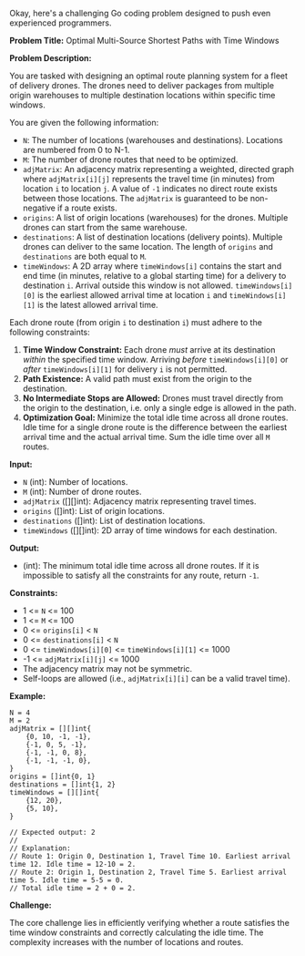 Okay, here's a challenging Go coding problem designed to push even experienced programmers.

**Problem Title:** Optimal Multi-Source Shortest Paths with Time Windows

**Problem Description:**

You are tasked with designing an optimal route planning system for a fleet of delivery drones. The drones need to deliver packages from multiple origin warehouses to multiple destination locations within specific time windows.

You are given the following information:

*   `N`: The number of locations (warehouses and destinations). Locations are numbered from 0 to N-1.
*   `M`: The number of drone routes that need to be optimized.
*   `adjMatrix`: An adjacency matrix representing a weighted, directed graph where `adjMatrix[i][j]` represents the travel time (in minutes) from location `i` to location `j`. A value of `-1` indicates no direct route exists between those locations. The `adjMatrix` is guaranteed to be non-negative if a route exists.
*   `origins`: A list of origin locations (warehouses) for the drones. Multiple drones can start from the same warehouse.
*   `destinations`: A list of destination locations (delivery points). Multiple drones can deliver to the same location. The length of `origins` and `destinations` are both equal to `M`.
*   `timeWindows`: A 2D array where `timeWindows[i]` contains the start and end time (in minutes, relative to a global starting time) for a delivery to destination `i`.  Arrival outside this window is not allowed. `timeWindows[i][0]` is the earliest allowed arrival time at location `i` and `timeWindows[i][1]` is the latest allowed arrival time.

Each drone route (from origin `i` to destination `i`) must adhere to the following constraints:

1.  **Time Window Constraint:** Each drone *must* arrive at its destination *within* the specified time window.  Arriving *before* `timeWindows[i][0]` or *after* `timeWindows[i][1]` for delivery `i` is not permitted.
2.  **Path Existence:** A valid path must exist from the origin to the destination.
3.  **No Intermediate Stops are Allowed:** Drones must travel directly from the origin to the destination, i.e. only a single edge is allowed in the path.
4.  **Optimization Goal:** Minimize the total idle time across all drone routes. Idle time for a single drone route is the difference between the earliest arrival time and the actual arrival time. Sum the idle time over all `M` routes.

**Input:**

*   `N` (int): Number of locations.
*   `M` (int): Number of drone routes.
*   `adjMatrix` ([][]int): Adjacency matrix representing travel times.
*   `origins` ([]int): List of origin locations.
*   `destinations` ([]int): List of destination locations.
*   `timeWindows` ([][]int): 2D array of time windows for each destination.

**Output:**

*   (int): The minimum total idle time across all drone routes. If it is impossible to satisfy all the constraints for any route, return `-1`.

**Constraints:**

*   1 <= `N` <= 100
*   1 <= `M` <= 100
*   0 <= `origins[i]` < `N`
*   0 <= `destinations[i]` < `N`
*   0 <= `timeWindows[i][0]` <= `timeWindows[i][1]` <= 1000
*   -1 <= `adjMatrix[i][j]` <= 1000
*   The adjacency matrix may not be symmetric.
*   Self-loops are allowed (i.e., `adjMatrix[i][i]` can be a valid travel time).

**Example:**

```
N = 4
M = 2
adjMatrix = [][]int{
    {0, 10, -1, -1},
    {-1, 0, 5, -1},
    {-1, -1, 0, 8},
    {-1, -1, -1, 0},
}
origins = []int{0, 1}
destinations = []int{1, 2}
timeWindows = [][]int{
    {12, 20},
    {5, 10},
}

// Expected output: 2
//
// Explanation:
// Route 1: Origin 0, Destination 1, Travel Time 10. Earliest arrival time 12. Idle time = 12-10 = 2.
// Route 2: Origin 1, Destination 2, Travel Time 5. Earliest arrival time 5. Idle time = 5-5 = 0.
// Total idle time = 2 + 0 = 2.
```

**Challenge:**

The core challenge lies in efficiently verifying whether a route satisfies the time window constraints and correctly calculating the idle time. The complexity increases with the number of locations and routes.
